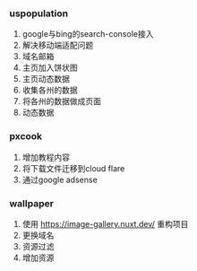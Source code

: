 ### uspopulation

1. google与bing的search-console接入
2. 解决移动端适配问题
3. 域名邮箱
4. 主页加入饼状图
5. 主页动态数据
6. 收集各州的数据
7. 将各州的数据做成页面
8. 动态数据





### pxcook

1. 增加教程内容
2. 将下载文件迁移到cloud flare
3. 通过google adsense



### wallpaper

1. 使用 https://image-gallery.nuxt.dev/ 重构项目
2. 更换域名
3. 资源过滤
4. 增加资源

